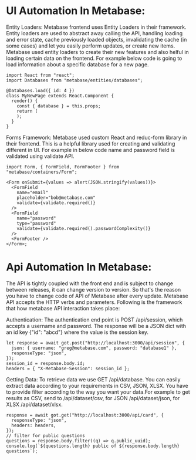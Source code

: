 # UI Automation In Metabase:

Entity Loaders:
Metabase frontend uses Entity Loaders in their framework. Entity loaders are used to abstract away calling the API, handling loading and error state, cache previously loaded objects, invalidating the cache (in some cases) and let you easily perform updates, or create new items. Metabase used entity loaders to create their new features and also helful in loading certain data on the frontend. For example below code is going to load information about a specific database for a new page.

```
import React from "react";
import Databases from "metabase/entities/databases";

@Databases.load({ id: 4 })
class MyNewPage extends React.Component {
  render() {
    const { database } = this.props;
    return (
    );
  }
}
```

Forms Framework:
Metabase used custom React and reduc-form library in their frontend. This is a helpful library used for creating and validating different in UI. For example in below code name and password field is validated using validate API.

```
import Form, { FormField, FormFooter } from "metabase/containers/Form";

<Form onSubmit={values => alert(JSON.stringify(values))}>
  <FormField
    name="email"
    placeholder="bob@metabase.com"
    validate={validate.required()}
  />
  <FormField
    name="password"
    type="password"
    validate={validate.required().passwordComplexity()}
  />
  <FormFooter />
</Form>;
```

# Api Automation In Metabase:

The API is tightly coupled with the front end and is subject to change between releases, it can change version to version. So that's the reason you have to change code of API of Metabase after every update. Metabase API accepts the HTTP verbs and parameters. Following is the framework that how metabase API interaction takes place:

Authentication:
The authentication end point is POST /api/session, which accepts a username and password. The response will be a JSON dict with an id key {"id": "abcd"} where the value is the session key.

```
let response = await got.post("http://localhost:3000/api/session", {
  json: { username: "greg@metabase.com", password: "database1" },
  responseType: "json",
});
session_id = response.body.id;
headers = { "X-Metabase-Session": session_id };
```

Getting Data:
To retrieve data we use GET /api/database. You can easily extract data according to your requirements in CSV, JSON, XLSX. You have to provide filter according to the way you want your data.For example to get results as CSV, send to /api/dataset/csv, for JSON /api/dataset/json, for XLSX /api/dataset/xlsx.

```
response = await got.get("http://localhost:3000/api/card", {
  responseType: "json",
  headers: headers,
});
// filter for public questions
questions = response.body.filter((q) => q.public_uuid);
console.log(`${questions.length} public of ${response.body.length} questions`);
```

